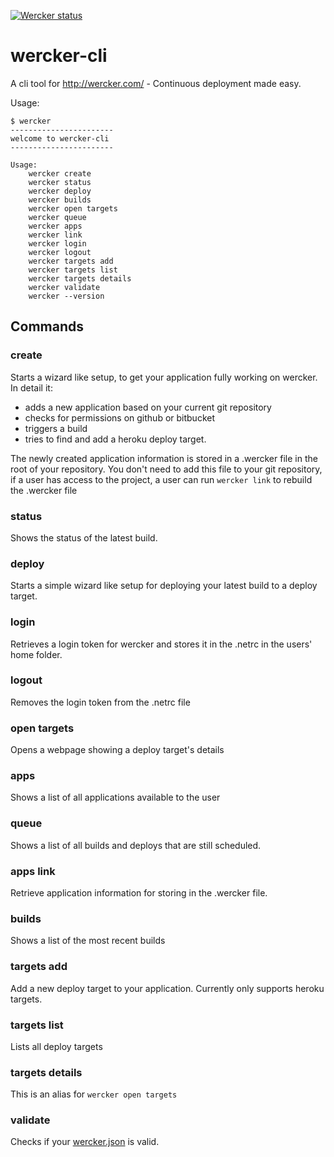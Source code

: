 [![Wercker status](https://app.wercker.com/status/12f739b292a605bd0d57febbbfe32e91/m)](https://app.wercker.com/project/bykey/12f739b292a605bd0d57febbbfe32e91)
# wercker-cli #

A cli tool for <http://wercker.com/> - Continuous deployment made easy.

Usage:

    $ wercker
    -----------------------
    welcome to wercker-cli
    -----------------------

    Usage:
        wercker create
        wercker status
        wercker deploy
        wercker builds
        wercker open targets
        wercker queue
        wercker apps
        wercker link
        wercker login
        wercker logout
        wercker targets add
        wercker targets list
        wercker targets details
        wercker validate
        wercker --version

## Commands
### create
Starts a wizard like setup, to get your application fully working on wercker. In detail it:
* adds a new application based on your current git repository
* checks for permissions on github or bitbucket
* triggers a build
* tries to find and add a heroku deploy target.

The newly created application information is stored in a .wercker file in the root of your repository. You don't need to add this file to your git repository, if a user has access to the project, a user can run `wercker link` to rebuild the .wercker file

### status
Shows the status of the latest build.

### deploy
Starts a simple wizard like setup for deploying your latest build to a deploy target.

### login
Retrieves a login token for wercker and stores it in the .netrc in the users' home folder.

### logout
Removes the login token from the .netrc file

### open targets
Opens a webpage showing a deploy target's details

### apps
Shows a list of all applications available to the user

### queue
Shows a list of all builds and deploys that are still scheduled.

### apps link
Retrieve application information for storing in the .wercker file.

### builds
Shows a list of the most recent builds

### targets add
Add a new deploy target to your application. Currently only supports heroku targets.

### targets list
Lists all deploy targets

### targets details
This is an alias for `wercker open targets`

### validate
Checks if your [wercker.json](http://devcenter.wercker.com/articles/werckerjson) is valid.
